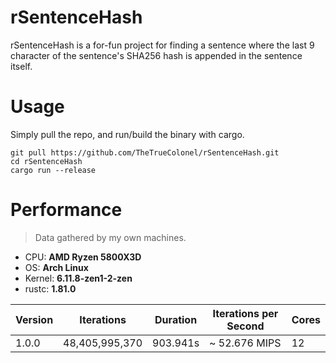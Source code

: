 # rSentenceHash

rSentenceHash is a for-fun project for finding a sentence where the last 9 character of the sentence's SHA256 hash
is appended in the sentence itself.

# Usage

Simply pull the repo, and run/build the binary with cargo.

```shell
git pull https://github.com/TheTrueColonel/rSentenceHash.git
cd rSentenceHash
cargo run --release
```

# Performance

> Data gathered by my own machines.

- CPU: **AMD Ryzen 5800X3D**
- OS: **Arch Linux**
- Kernel: **6.11.8-zen1-2-zen**
- rustc: **1.81.0**

| Version | Iterations     | Duration | Iterations per Second | Cores |
|---------|----------------|----------|-----------------------|-------|
| 1.0.0   | 48,405,995,370 | 903.941s | ~ 52.676 MIPS         | 12    |